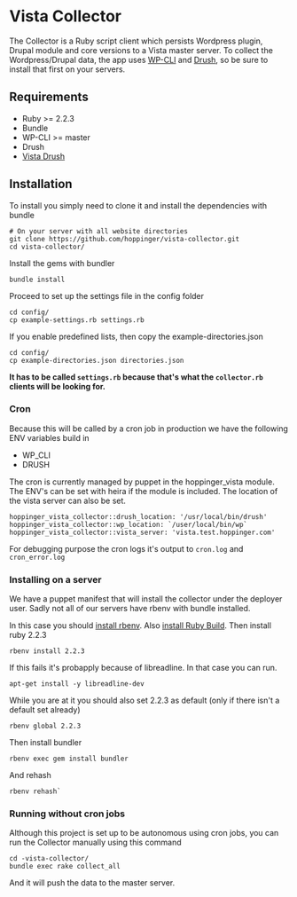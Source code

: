 # Vista Collector
The Collector is a Ruby script client which persists Wordpress plugin, Drupal module and core versions to a Vista master server.
To collect the Wordpress/Drupal data, the app uses [WP-CLI](https://github.com/wp-cli/wp-cli) and [Drush](https://www.drupal.org/project/drush), so be sure to install that first on your servers.

## Requirements

* Ruby >= 2.2.3
* Bundle
* WP-CLI >= master
* Drush
* [Vista Drush](https://github.com/tolgap/drush-vista)

## Installation 
To install you simply need to clone it and install the dependencies with bundle

    # On your server with all website directories
    git clone https://github.com/hoppinger/vista-collector.git
    cd vista-collector/

Install the gems with bundler

    bundle install

Proceed to set up the settings file in the config folder

    cd config/
    cp example-settings.rb settings.rb
    
If you enable predefined lists, then copy the example-directories.json

    cd config/
    cp example-directories.json directories.json

**It has to be called `settings.rb` because that's what the `collector.rb` clients will be looking for.**
### Cron
Because this will be called by a cron job in production we have the following ENV variables build in
* WP_CLI
* DRUSH

The cron is currently managed by puppet in the hoppinger_vista module. The ENV's can be set with heira if the module is included. The location of the vista server can also be set.
```
hoppinger_vista_collector::drush_location: '/usr/local/bin/drush'
hoppinger_vista_collector::wp_location: `/user/local/bin/wp`
hoppinger_vista_collector::vista_server: 'vista.test.hoppinger.com'
```

For debugging purpose the cron logs it's output to `cron.log` and `cron_error.log`

### Installing on a server
We have a puppet manifest that will install the collector under the deployer user.
Sadly not all of our servers have rbenv with bundle installed.

In this case you should [install rbenv](https://github.com/rbenv/rbenv#installation).
Also [install Ruby Build](https://github.com/rbenv/ruby-build#installation).
Then install ruby 2.2.3
```
rbenv install 2.2.3
```
If this fails it's probapply because of libreadline. In that case you can run.
```
apt-get install -y libreadline-dev
```
While you are at it you should also set 2.2.3 as default (only if there isn't a default set already)
```
rbenv global 2.2.3
```
Then install bundler
```
rbenv exec gem install bundler
```
And rehash
```
rbenv rehash`
```

### Running without cron jobs
Although this project is set up to be autonomous using cron jobs, you can run the Collector manually using this command

    cd -vista-collector/
    bundle exec rake collect_all

And it will push the data to the master server.
